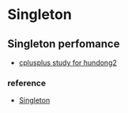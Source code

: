 # Singleton 

## Singleton perfomance 

- [cplusplus study for hundong2](https://github.com/hundong2/cplusplus/tree/main/workspace/singleton)  

### reference 

- [Singleton](https://www.modernescpp.com/index.php/single-threaded-sum-of-the-elements-of-a-vector)
